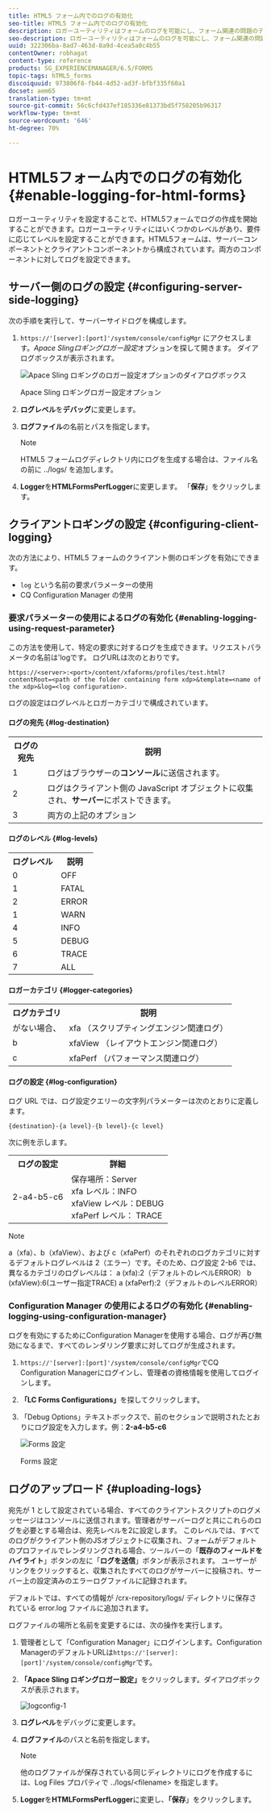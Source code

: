 ```yaml
---
title: HTML5 フォーム内でのログの有効化
seo-title: HTML5 フォーム内でのログの有効化
description: ロガーユーティリティはフォームのログを可能にし、フォーム関連の問題のデバッグに役立ちます。
seo-description: ロガーユーティリティはフォームのログを可能にし、フォーム関連の問題のデバッグに役立ちます。
uuid: 322306ba-8ad7-463d-8a9d-4cea5a0c4b55
contentOwner: robhagat
content-type: reference
products: SG_EXPERIENCEMANAGER/6.5/FORMS
topic-tags: hTML5_forms
discoiquuid: 973806f8-fb44-4d52-ad3f-bfbf335f60a1
docset: aem65
translation-type: tm+mt
source-git-commit: 56c6cfd437ef185336e81373bd5f758205b96317
workflow-type: tm+mt
source-wordcount: '646'
ht-degree: 70%

---
```



# HTML5フォーム内でのログの有効化{#enable-logging-for-html-forms}

ロガーユーティリティを設定することで、HTML5フォームでログの作成を開始することができます。ロガーユーティリティにはいくつかのレベルがあり、要件に応じてレベルを設定することができます。HTML5フォームは、サーバーコンポーネントとクライアントコンポーネントから構成されています。両方のコンポーネントに対してログを設定できます。 

## サーバー側のログの設定 {#configuring-server-side-logging}

次の手順を実行して、サーバーサイドログを構成します。

1. `https://'[server]:[port]'/system/console/configMgr` にアクセスします。*Apace Slingロギングロガー設定*&#x200B;オプションを探して開きます。 ダイアログボックスが表示されます。

   ![ Apace Sling ロギングのロガー設定オプションのダイアログボックス](assets/logconfig.png)

   Apace Sling ロギングロガー設定オプション

1. **ログレベル**&#x200B;を&#x200B;**デバッグ**&#x200B;に変更します。 

1. **ログファイル**&#x200B;の名前とパスを指定します。

   >[!NOTE]
   >
   >HTML5 フォームログディレクトリ内にログを生成する場合は、ファイル名の前に ../logs/ を追加します。

1. **Logger**&#x200B;を&#x200B;**HTMLFormsPerfLogger**&#x200B;に変更します。 「**保存**」をクリックします。

## クライアントロギングの設定 {#configuring-client-logging}

次の方法により、HTML5 フォームのクライアント側のロギングを有効にできます。

* `log` という名前の要求パラメーターの使用
* CQ Configuration Manager の使用

### 要求パラメーターの使用によるログの有効化  {#enabling-logging-using-request-parameter}

この方法を使用して、特定の要求に対するログを生成できます。リクエストパラメータの名前は&#39;logです。 ログURLは次のとおりです。

`https://<server>:<port>/content/xfaforms/profiles/test.html?contentRoot=<path of the folder containing form xdp>&template=<name of the xdp>&log=<log configuration>.`

ログの設定はログレベルとロガーカテゴリで構成されています。

#### ログの宛先 {#log-destination}

<table>
 <tbody>
  <tr>
   <th><strong>ログの宛先</strong></th>
   <th><strong>説明</strong></th>
  </tr>
  <tr>
   <td>1</td>
   <td>ログはブラウザーの<strong>コンソール</strong>に送信されます。</td>
  </tr>
  <tr>
   <td>2</td>
   <td>ログはクライアント側の JavaScript オブジェクトに収集され、<strong>サーバー</strong>にポストできます。 </td>
  </tr>
  <tr>
   <td>3</td>
   <td>両方の上記のオプション<br /> </td>
  </tr>
 </tbody>
</table>

#### ログのレベル {#log-levels}

<table>
 <tbody>
  <tr>
   <th>ログレベル</th>
   <th>説明</th>
  </tr>
  <tr>
   <td>0</td>
   <td>OFF<br type="_moz" /> </td>
  </tr>
  <tr>
   <td>1</td>
   <td>FATAL<br type="_moz" /> </td>
  </tr>
  <tr>
   <td>2</td>
   <td>ERROR<br type="_moz" /> </td>
  </tr>
  <tr>
   <td>1</td>
   <td>WARN<br type="_moz" /> </td>
  </tr>
  <tr>
   <td>4</td>
   <td>INFO<br type="_moz" /> </td>
  </tr>
  <tr>
   <td>5</td>
   <td>DEBUG<br type="_moz" /> </td>
  </tr>
  <tr>
   <td>6</td>
   <td>TRACE<br type="_moz" /> </td>
  </tr>
  <tr>
   <td>7</td>
   <td>ALL<br type="_moz" /> </td>
  </tr>
 </tbody>
</table>

#### ロガーカテゴリ  {#logger-categories}

<table>
 <tbody>
  <tr>
   <th>ログカテゴリ</th>
   <th>説明</th>
  </tr>
  <tr>
   <td>がない場合、</td>
   <td>xfa （スクリプティングエンジン関連ログ）</td>
  </tr>
  <tr>
   <td>b</td>
   <td>xfaView （レイアウトエンジン関連ログ）<br type="_moz" /> </td>
  </tr>
  <tr>
   <td>c</td>
   <td>xfaPerf （パフォーマンス関連ログ）<br type="_moz" /> </td>
  </tr>
 </tbody>
</table>

#### ログの設定 {#log-configuration}

ログ URL では、ログ設定クエリーの文字列パラメーターは次のとおりに定義します。

`{destination}-{a level}-{b level}-{c level}`

次に例を示します。

<table>
 <tbody>
  <tr>
   <th>ログの設定</th>
   <th>詳細</th>
  </tr>
  <tr>
   <td>2-a4-b5-c6<br type="_moz" /> </td>
   <td>保存場所：Server<br /> xfa レベル：INFO<br /> xfaView レベル：DEBUG<br /> xfaPerf レベル： TRACE</td>
  </tr>
 </tbody>
</table>

>[!NOTE]
>
>a（xfa）、b（xfaView）、および c（xfaPerf）のそれぞれのログカテゴリに対するデフォルトログレベルは 2（エラー）です。そのため、ログ設定 2-b6 では、異なるカテゴリのログレベルは：
>a (xfa):2（デフォルトのレベルERROR）
>b (xfaView):6(ユーザー指定TRACE)
>a (xfaPerf):2（デフォルトのレベルERROR）

### Configuration Manager の使用によるログの有効化 {#enabling-logging-using-configuration-manager}

ログを有効にするためにConfiguration Managerを使用する場合、ログが再び無効になるまで、すべてのレンダリング要求に対してログが生成されます。

1. `https://'[server]:[port]'/system/console/configMgr`でCQ Configuration Managerにログインし、管理者の資格情報を使用してログインします。
1. **「LC Forms Configurations」**&#x200B;を探してクリックします。
1. 「Debug Options」テキストボックスで、前のセクションで説明されたとおりにログ設定を入力します。例：**2-a4-b5-c6**

   ![Forms 設定](assets/forms_configuration.png)

   Forms 設定

## ログのアップロード {#uploading-logs}

宛先が 1 として設定されている場合、すべてのクライアントスクリプトのログメッセージはコンソールに送信されます。管理者がサーバーログと共にこれらのログを必要とする場合は、宛先レベルを2に設定します。 このレベルでは、すべてのログがクライアント側のJSオブジェクトに収集され、フォームがデフォルトのプロファイルでレンダリングされる場合、ツールバーの「**既存のフィールドをハイライト**」ボタンの左に「**ログを送信**」ボタンが表示されます。 ユーザーがリンクをクリックすると、収集されたすべてのログがサーバーに投稿され、サーバー上の設定済みのエラーログファイルに記録されます。

デフォルトでは、すべての情報が /crx-repository/logs/ ディレクトリに保存されている error.log ファイルに追加されます。

ログファイルの場所と名前を変更するには、次の操作を実行します。

1. 管理者として「Configuration Manager」にログインします。Configuration ManagerのデフォルトURLは`https://'[server]:[port]'/system/console/configMgr`です。
1. **「Apace Sling ロギングロガー設定」**&#x200B;をクリックします。ダイアログボックスが表示されます。

   ![logconfig-1](assets/logconfig-1.png)

1. **ログレベル**&#x200B;をデバッグに変更します。 

1. **ログファイル**&#x200B;のパスと名前を指定します。

   >[!NOTE]
   >
   >他のログファイルが保存されている同じディレクトリにログを作成するには、Log Files プロパティで ../logs/&lt;filename> を指定します。

1. **Logger**&#x200B;を&#x200B;**HTMLFormsPerfLogger**&#x200B;に変更し、**「保存**」をクリックします。
